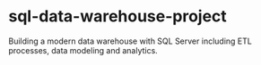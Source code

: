 # sql-data-warehouse-project
Building a modern data warehouse with SQL Server including ETL processes, data modeling and analytics.
